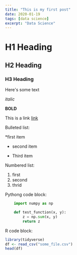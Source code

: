```yaml
---
title: "This is my first post"
date: 2020-01-19
tags: [data science]
excerpt: "Data Science"
---
```


# H1 Heading

## H2 Heading 

### H3 Heading

Here's some text

*italic*

**BOLD**

This is a link [link](https://google.com)

Bulleted list:

*first item
+ second item
- Third item

Numbered list:
1. first
2. second
3. thrid


Pythong code block:

```python
    import numpy as np

    def test_function(x, y):
        z = np.sum(x, y)
        return z
```

R code block:

```r
library(tidyverse)
df <- read_csv("some_file.csv")
head(df)
```
